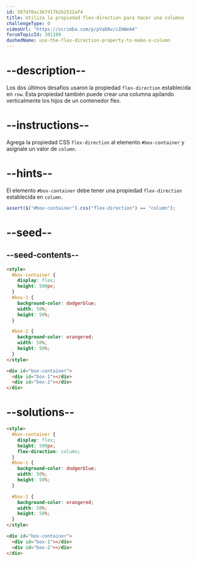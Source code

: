 ```yaml
---
id: 587d78ac367417b2b2512af4
title: Utiliza la propiedad flex-direction para hacer una columna
challengeType: 0
videoUrl: "https://scrimba.com/p/pVaDAv/cZmWeA4"
forumTopicId: 301109
dashedName: use-the-flex-direction-property-to-make-a-column
---
```


# --description--

Los dos últimos desafíos usaron la propiedad `flex-direction` establecida en `row`. Esta propiedad también puede crear una columna apilando verticalmente los hijos de un contenedor flex.

# --instructions--

Agrega la propiedad CSS `flex-direction` al elemento `#box-container` y asígnale un valor de `column`.

# --hints--

El elemento `#box-container` debe tener una propiedad `flex-direction` establecida en `column`.

```js
assert($("#box-container").css("flex-direction") == "column");
```

# --seed--

## --seed-contents--

```html
<style>
  #box-container {
    display: flex;
    height: 500px;
  }
  #box-1 {
    background-color: dodgerblue;
    width: 50%;
    height: 50%;
  }

  #box-2 {
    background-color: orangered;
    width: 50%;
    height: 50%;
  }
</style>

<div id="box-container">
  <div id="box-1"></div>
  <div id="box-2"></div>
</div>
```

# --solutions--

```html
<style>
  #box-container {
    display: flex;
    height: 500px;
    flex-direction: column;
  }
  #box-1 {
    background-color: dodgerblue;
    width: 50%;
    height: 50%;
  }

  #box-2 {
    background-color: orangered;
    width: 50%;
    height: 50%;
  }
</style>

<div id="box-container">
  <div id="box-1"></div>
  <div id="box-2"></div>
</div>
```
